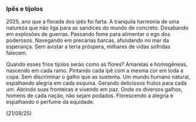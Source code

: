### Ipês e tijolos

2025, ano que a florada dos ipês foi farta. A tranquila harmonia de uma natureza que não liga para as sandices do mundo de concreto. Desabando em explosões de guerras. Passando fome para alimentar o ego dos poderosos. Navegando em precárias barcas, afundando no mar da esperança. Sem avistar a terra próspera, milhares de vidas sofridas falecem.

Quando esses frios tijolos serão como as flores? Amarelas e homogêneas, nascendo em cada ramo. Pintando cada ipê com a mesma cor em toda a copa. Sem discriminar o galho que as sustenta. Um mundo humano natural, espalhando alegria em cada esquina. Gerando deliciosos frutos para cada um. Abrindo suas fronteiras e vivendo em paz. Onde os diversos galhos, homens de cada nação, não sejam podados. Florescendo a alegria e espalhando o perfume da equidade.

(21/09/25)